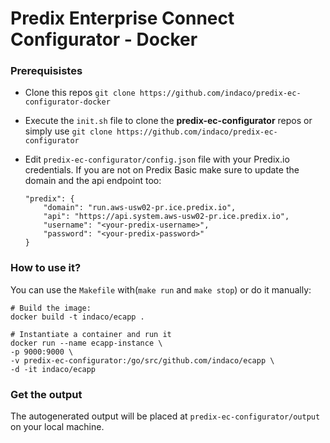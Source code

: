 # Predix Enterprise Connect Configurator - Docker

### Prerequisistes

- Clone this repos `git clone https://github.com/indaco/predix-ec-configurator-docker`

- Execute the `init.sh` file to clone the **predix-ec-configurator** repos or simply use `git clone https://github.com/indaco/predix-ec-configurator`

- Edit `predix-ec-configurator/config.json` file with your Predix.io credentials. If you are not on Predix Basic make sure to update the domain and the api endpoint too:

  ```shell
  "predix": {
      "domain": "run.aws-usw02-pr.ice.predix.io",
      "api": "https://api.system.aws-usw02-pr.ice.predix.io",
      "username": "<your-predix-username>",
      "password": "<your-predix-password>"
  }
  ```

### How to use it?

You can use the `Makefile` with(`make run` and `make stop`) or do it manually:

  ``` shell
  # Build the image:
  docker build -t indaco/ecapp .

  # Instantiate a container and run it
  docker run --name ecapp-instance \
  -p 9000:9000 \
  -v predix-ec-configurator:/go/src/github.com/indaco/ecapp \
  -d -it indaco/ecapp
  ```

### Get the output

The autogenerated output will be placed at `predix-ec-configurator/output` on your local machine.
